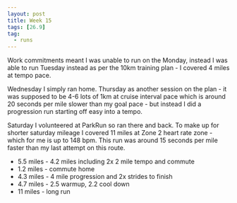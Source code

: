 ```yaml
---
layout: post
title: Week 15
tags: [26.9]
tag:
  - runs
---
```


Work commitments meant I was unable to run on the Monday, instead I was able to run Tuesday instead as per the 10km training plan - I covered 4 miles at tempo pace.

Wednesday I simply ran home. Thursday as another session on the plan - it was supposed to be 4-6 lots of 1km at cruise interval pace which is around 20 seconds per mile slower than my goal pace - but instead I did a progression run starting off easy into a tempo.

Saturday I volunteered at ParkRun so ran there and back. To make up for shorter saturday mileage I covered 11 miles at Zone 2 heart rate zone - which for me is up to 148 bpm. This run was around 15 seconds per mile faster than my last attempt on this route.

* 5.5 miles - 4.2 miles including 2x 2 mile tempo and commute
* 1.2 miles - commute home
* 4.3 miles - 4 mile progression and 2x strides to finish
* 4.7 miles - 2.5 warmup, 2.2 cool down
* 11 miles - long run
